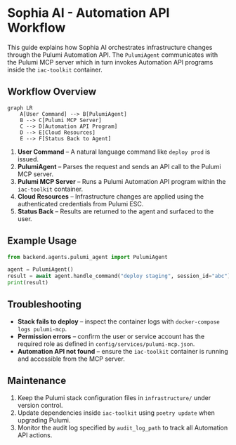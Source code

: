 # Sophia AI - Automation API Workflow

This guide explains how Sophia AI orchestrates infrastructure changes through the Pulumi Automation API.
The `PulumiAgent` communicates with the Pulumi MCP server which in turn invokes Automation API programs inside the `iac-toolkit` container.

## Workflow Overview

```mermaid
graph LR
    A[User Command] --> B[PulumiAgent]
    B --> C[Pulumi MCP Server]
    C --> D[Automation API Program]
    D --> E[Cloud Resources]
    E --> F[Status Back to Agent]
```

1. **User Command** – A natural language command like `deploy prod` is issued.
2. **PulumiAgent** – Parses the request and sends an API call to the Pulumi MCP server.
3. **Pulumi MCP Server** – Runs a Pulumi Automation API program within the `iac-toolkit` container.
4. **Cloud Resources** – Infrastructure changes are applied using the authenticated credentials from Pulumi ESC.
5. **Status Back** – Results are returned to the agent and surfaced to the user.

## Example Usage

```python
from backend.agents.pulumi_agent import PulumiAgent

agent = PulumiAgent()
result = await agent.handle_command("deploy staging", session_id="abc")
print(result)
```

## Troubleshooting

- **Stack fails to deploy** – inspect the container logs with `docker-compose logs pulumi-mcp`.
- **Permission errors** – confirm the user or service account has the required role as defined in `config/services/pulumi-mcp.json`.
- **Automation API not found** – ensure the `iac-toolkit` container is running and accessible from the MCP server.

## Maintenance

1. Keep the Pulumi stack configuration files in `infrastructure/` under version control.
2. Update dependencies inside `iac-toolkit` using `poetry update` when upgrading Pulumi.
3. Monitor the audit log specified by `audit_log_path` to track all Automation API actions.
